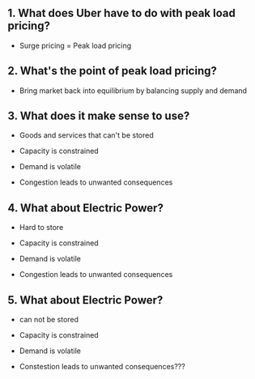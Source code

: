 ## 1. What does Uber have to do with peak load pricing?

- Surge pricing = Peak load pricing

## 2. What's the point of peak load pricing?

- Bring market back into equilibrium by balancing supply and demand

## 3. What does it make sense to use?

- Goods and services that can't be stored

- Capacity is constrained

- Demand is volatile

- Congestion leads to unwanted consequences

## 4. What about Electric Power?

- Hard to store

- Capacity is constrained

- Demand is volatile

- Congestion leads to unwanted consequences

## 5. What about Electric Power?

- can not be stored

- Capacity is constrained

- Demand is volatile

- Constestion leads to unwanted consequences??? 